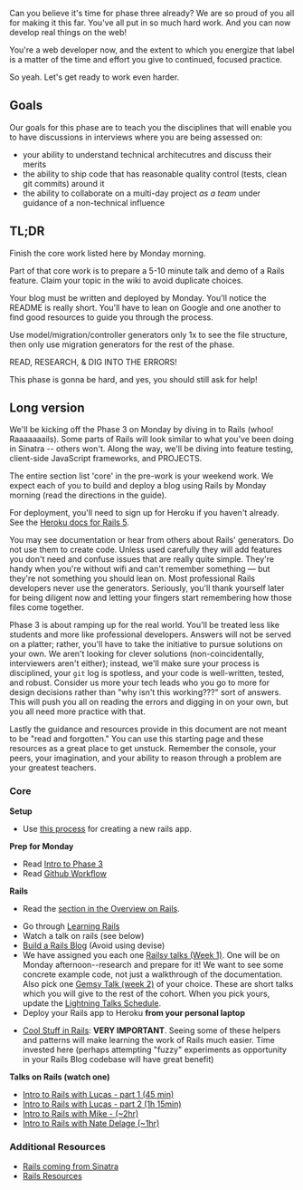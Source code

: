 Can you believe it's time for phase three already? We are so proud of you all
for making it this far. You've all put in so much hard work. And you can now
develop real things on the web!

You're a web developer now, and the extent to which you energize that label is
a matter of the time and effort you give to continued, focused practice.

So yeah. Let's get ready to work even harder.

## Goals

Our goals for this phase are to teach you the disciplines that will enable you
to have discussions in interviews where you are being assessed on:

* your ability to understand technical architecutres and discuss their merits
* the ability to ship code that has reasonable quality control (tests, clean git commits) around it
* the ability to collaborate on a multi-day project _as a team_ under guidance of a non-technical influence

## TL;DR

Finish the core work listed here by Monday morning.

Part of that core work is to prepare a 5-10 minute talk and demo of a Rails
feature. Claim your topic in the wiki to avoid duplicate choices.

Your blog must be written and deployed by Monday. You'll notice the README is
really short. You'll have to lean on Google and one another to find good
resources to guide you through the process.

Use model/migration/controller generators only 1x to see the file structure,
then only use migration generators for the rest of the phase.

READ, RESEARCH, & DIG INTO THE ERRORS!

This phase is gonna be hard, and yes, you should still ask for help!

## Long version

We'll be kicking off the Phase 3 on Monday by diving in to Rails (whoo!
Raaaaaaails). Some parts of Rails will look similar to what you've been doing
in Sinatra -- others won't. Along the way, we'll be diving into feature
testing, client-side JavaScript frameworks, and PROJECTS.

The entire section list 'core' in the pre-work is your weekend work.  We expect
each of you to build and deploy a blog using Rails by Monday morning (read the
directions in the guide).

For deployment, you'll need to sign up for Heroku if you haven't already. See
the [Heroku docs for Rails 5][Heroku Rails5].

You may see documentation or hear from others about Rails' generators. Do not
use them to create code. Unless used carefully they will add features you don't
need and confuse issues that are really quite simple. They're handy when you're
without wifi and can't remember something &mdash; but they're not something you
should lean on. Most professional Rails developers never use the generators.
Seriously, you'll thank yourself later for being diligent now and letting your
fingers start remembering how those files come together.

Phase 3 is about ramping up for the real world. You'll be treated less like
students and more like professional developers. Answers will not be served on a
platter; rather, you'll have to take the initiative to pursue solutions on your
own. We aren't looking for clever solutions (non-coincidentally, interviewers
aren't either); instead, we'll make sure your process is disciplined, your `git`
log is spotless, and your code is well-written, tested, and robust. Consider us
more your tech leads who you go to more for design decisions rather than "why
isn't this working???" sort of answers.  This will push you all on reading the
errors and digging in on your own, but you all need more practice with that.

Lastly the guidance and resources provide in this document are not meant to be
"read and forgotten." You can use this starting page and these resources as a
great place to get unstuck. Remember the console, your peers, your imagination,
and your ability to reason through a problem are your greatest teachers.

### Core

**Setup**

- Use [this process](../resources/rails-setup.md) for creating a new rails app.

**Prep for Monday**

* Read [Intro to Phase 3](../resources/intro-to-p3.md)
* Read [Github Workflow](../resources/git-workflow.md)

**Rails**

- Read the [section in the Overview on Rails](../resources/intro-to-p3.md#on-rails).
* Go through [Learning Rails](../phase-3-prep/learning-rails.md)
* Watch a talk on rails (see below)
* [Build a Rails Blog](../../../../rails-blog-challenge) (Avoid using devise)
* We have assigned you each one [Railsy talks (Week 1)](../resources/railsy-talk-topics.md). One will be on Monday afternoon--research and prepare for it! We want to see some concrete example code, not just a walkthrough of the documentation. Also pick one [Gemsy Talk (week 2)](../resources/gemsy_talk_topics.md) of your choice. These are short talks which you will give to the rest of the cohort.  When you pick yours, update the [Lightning Talks Schedule](../resources/lightning-talks-schedule.md).
* Deploy your Rails app to Heroku **from your personal laptop**
- [Cool Stuff in Rails](../resources/cool-stuff-in-rails.md): **VERY IMPORTANT**. Seeing some of these helpers and patterns will make learning the work of Rails much easier. Time invested here (perhaps attempting "fuzzy" experiments as opportunity in your Rails Blog codebase will have great benefit)

**Talks on Rails (watch one)**
- [Intro to Rails with Lucas - part 1 (45 min)](https://talks.devbootcamp.com/intro-to-rails-part-1)
- [Intro to Rails with Lucas - part 2 (1h 15min)](https://talks.devbootcamp.com/intro-to-rails-part-2)
- [Intro to Rails with Mike - (~2hr)](https://talks.devbootcamp.com/2014-coyotes-aeu-intro-to-rails)
- [Intro to Rails with Nate Delage (~1hr)](https://talks.devbootcamp.com/rails-intro-1)

### Additional Resources

- [Rails coming from Sinatra](../phase-3-prep/rails-sinatra.md)
- [Rails Resources](../resources/rails-resources.md)

[Heroku Rails5]: https://devcenter.heroku.com/articles/getting-started-with-rails5

